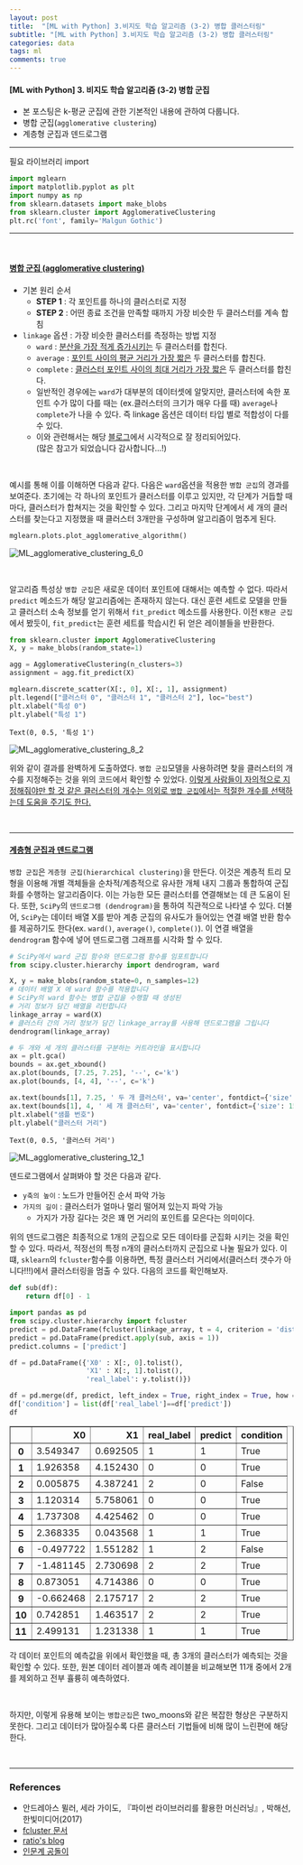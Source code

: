 ```yaml
---
layout: post
title:  "[ML with Python] 3.비지도 학습 알고리즘 (3-2) 병합 클러스터링"
subtitle: "[ML with Python] 3.비지도 학습 알고리즘 (3-2) 병합 클러스터링"
categories: data
tags: ml
comments: true
---
```

#### [ML with Python] 3. 비지도 학습 알고리즘 (3-2) 병합 군집
- 본 포스팅은 k-평균 군집에 관한 기본적인 내용에 관하여 다룹니다.
- 병합 군집(`agglomerative clustering`) 
- 계층형 군집과 덴드로그램

___

필요 라이브러리 import


```python
import mglearn
import matplotlib.pyplot as plt
import numpy as np
from sklearn.datasets import make_blobs
from sklearn.cluster import AgglomerativeClustering
plt.rc('font', family='Malgun Gothic')
```

---

<br>

#### <u>병합 군집 (agglomerative clustering)</u>

- 기본 원리 순서
    - <b>STEP 1</b> : 각 포인트를 하나의 클러스터로 지정
    - <b>STEP 2</b> : 어떤 종료 조건을 만족할 때까지 가장 비슷한 두 클러스터를 계속 합침
- `linkage` 옵션 : 가장 비슷한 클러스터를 측정하는 방법 지정
    - `ward` : <u>분산을 가장 적게 증가시키는</u> 두 클러스터를 합친다.
    - `average` : <u>포인트 사이의 평균 거리가 가장 짧은</u> 두 클러스터를 합친다.
    - `complete` : <u>클러스터 포인트 사이의 최대 거리가 가장 짧은</u> 두 클러스터를 합친다.
    - 일반적인 경우에는 `ward`가 대부분의 데이터셋에 알맞지만, 클러스터에 속한 포인트 수가 많이 다를 때는 (ex.클러스터의 크기가 매우 다를 때) `average`나 `complete`가 나을 수 있다. 즉 linkage 옵션은 데이터 타입 별로 적합성이 다를 수 있다.
    - 이와 관련해서는 해당 [블로그](https://bizzengine.tistory.com/152)에서 시각적으로 잘 정리되어있다.<br>(많은 참고가 되었습니다 감사합니다...!)<br> 

<br>

예시를 통해 이를 이해하면 다음과 같다. 다음은 `ward`옵션을 적용한 `병합 군집`의 경과를 보여준다. 초기에는 각 하나의 포인트가 클러스터를 이루고 있지만, 각 단계가 거듭할 때 마다, 클러스터가 합쳐지는 것을 확인할 수 있다. 그리고 마지막 단계에서 세 개의 클러스터를 찾는다고 지정했을 때 클러스터 3개만을 구성하며 알고리즘이 멈추게 된다.


```python
mglearn.plots.plot_agglomerative_algorithm()
```


![ML_agglomerative_clustering_6_0](https://user-images.githubusercontent.com/53929665/102802347-d5ee1600-43f9-11eb-88b2-f9f89741760d.png)


<br>

알고리즘 특성상 `병합 군집`은 새로운 데이터 포인트에 대해서는 예측할 수 없다. 따라서 `predict` 메소드가 해당 알고리즘에는 존재하지 않는다. 대신 훈련 세트로 모델을 만들고 클러스터 소속 정보를 얻기 위해서 `fit_predict` 메소드를 사용한다. 이전 `K평균 군집`에서 봤듯이, `fit_predict`는 훈련 세트를 학습시킨 뒤 얻은 레이블들을 반환한다.


```python
from sklearn.cluster import AgglomerativeClustering
X, y = make_blobs(random_state=1)

agg = AgglomerativeClustering(n_clusters=3)
assignment = agg.fit_predict(X)

mglearn.discrete_scatter(X[:, 0], X[:, 1], assignment)
plt.legend(["클러스터 0", "클러스터 1", "클러스터 2"], loc="best")
plt.xlabel("특성 0")
plt.ylabel("특성 1")
```




    Text(0, 0.5, '특성 1')



    
    


![ML_agglomerative_clustering_8_2](https://user-images.githubusercontent.com/53929665/102802351-d71f4300-43f9-11eb-8723-fe35d1870839.png)


위와 같이 결과를 완벽하게 도출하였다. `병합 군집`모델을 사용하려면 찾을 클러스터의 개수를 지정해주는 것을 위의 코드에서 확인할 수 있었다. <u>이렇게 사람들이 자의적으로 지정해줘야만 할 것 같은 클러스터의 개수는 의외로 `병합 군집`에서는 적절한 개수를 선택하는데 도움을 주기도 한다.</u>

<br>

---

#### <u>계층형 군집과 덴드로그램</u>

`병합 군집`은 `게층형 군집(hierarchical clustering)`을 만든다. 이것은 계층적 트리 모형을 이용해 개별 객체들을 순차적/계층적으로 유사한 개체 내지 그룹과 통합하여 군집화를 수행하는 알고리즘이다. 이는 가능한 모든 클러스터를 연결해보는 데 큰 도움이 된다. 또한, `SciPy`의 `덴드로그램 (dendrogram)`을 통하여 직관적으로 나타낼 수 있다. 더불어, `SciPy`는 데이터 배열 X를 받아 계층 군집의 유사도가 들어있는 연결 배열 반환 함수를 제공하기도 한다(ex. `ward()`, `average()`, `complete()`). 이 연결 배열을 `dendrogram` 함수에 넣어 덴드로그램 그래프를 시각화 할 수 있다.


```python
# SciPy에서 ward 군집 함수와 덴드로그램 함수를 임포트합니다
from scipy.cluster.hierarchy import dendrogram, ward

X, y = make_blobs(random_state=0, n_samples=12)
# 데이터 배열 X 에 ward 함수를 적용합니다
# SciPy의 ward 함수는 병합 군집을 수행할 때 생성된
# 거리 정보가 담긴 배열을 리턴합니다
linkage_array = ward(X)
# 클러스터 간의 거리 정보가 담긴 linkage_array를 사용해 덴드로그램을 그립니다
dendrogram(linkage_array)

# 두 개와 세 개의 클러스터를 구분하는 커트라인을 표시합니다
ax = plt.gca()
bounds = ax.get_xbound()
ax.plot(bounds, [7.25, 7.25], '--', c='k')
ax.plot(bounds, [4, 4], '--', c='k')

ax.text(bounds[1], 7.25, ' 두 개 클러스터', va='center', fontdict={'size': 15})
ax.text(bounds[1], 4, ' 세 개 클러스터', va='center', fontdict={'size': 15})
plt.xlabel("샘플 번호")
plt.ylabel("클러스터 거리")
```




    Text(0, 0.5, '클러스터 거리')





![ML_agglomerative_clustering_12_1](https://user-images.githubusercontent.com/53929665/102802354-d71f4300-43f9-11eb-969f-c1c4170dfcd9.png)


덴드로그램에서 살펴봐야 할 것은 다음과 같다.
- `y축의 높이` : 노드가 만들어진 순서 파악 가능
- `가지의 길이` : 클러스터가 얼마나 멀리 떨어져 있는지 파악 가능
    - 가지가 가장 길다는 것은 꽤 먼 거리의 포인트를 모은다는 의미이다.
    

위의 덴드로그램은 최종적으로 1개의 군집으로 모든 데이타를 군집화 시키는 것을 확인할 수 있다. 따라서, 적정선의 특정 n개의 클러스터까지 군집으로 나눌 필요가 있다. 이떄, `sklearn`의 `fcluster`함수를 이용하면, 특정 클러스터 거리에서(</u>클러스터 갯수가 아니다!!!</u>)에서 클러스터링을 멈출 수 있다. 다음의 코드를 확인해보자.







```python
def sub(df):
    return df[0] - 1

import pandas as pd
from scipy.cluster.hierarchy import fcluster
predict = pd.DataFrame(fcluster(linkage_array, t = 4, criterion = 'distance'))
predict = pd.DataFrame(predict.apply(sub, axis = 1))
predict.columns = ['predict']

df = pd.DataFrame({'X0' : X[:, 0].tolist(),
                   'X1' : X[:, 1].tolist(),
                   'real_label': y.tolist()})

df = pd.merge(df, predict, left_index = True, right_index = True, how = 'left')
df['condition'] = list(df['real_label']==df['predict'])
df
```




<div>
<style scoped>
    .dataframe tbody tr th:only-of-type {
        vertical-align: middle;
    }

    .dataframe tbody tr th {
        vertical-align: top;
    }

    .dataframe thead th {
        text-align: right;
    }
</style>
<table border="1" class="dataframe">
  <thead>
    <tr style="text-align: right;">
      <th></th>
      <th>X0</th>
      <th>X1</th>
      <th>real_label</th>
      <th>predict</th>
      <th>condition</th>
    </tr>
  </thead>
  <tbody>
    <tr>
      <th>0</th>
      <td>3.549347</td>
      <td>0.692505</td>
      <td>1</td>
      <td>1</td>
      <td>True</td>
    </tr>
    <tr>
      <th>1</th>
      <td>1.926358</td>
      <td>4.152430</td>
      <td>0</td>
      <td>0</td>
      <td>True</td>
    </tr>
    <tr>
      <th>2</th>
      <td>0.005875</td>
      <td>4.387241</td>
      <td>2</td>
      <td>0</td>
      <td>False</td>
    </tr>
    <tr>
      <th>3</th>
      <td>1.120314</td>
      <td>5.758061</td>
      <td>0</td>
      <td>0</td>
      <td>True</td>
    </tr>
    <tr>
      <th>4</th>
      <td>1.737308</td>
      <td>4.425462</td>
      <td>0</td>
      <td>0</td>
      <td>True</td>
    </tr>
    <tr>
      <th>5</th>
      <td>2.368335</td>
      <td>0.043568</td>
      <td>1</td>
      <td>1</td>
      <td>True</td>
    </tr>
    <tr>
      <th>6</th>
      <td>-0.497722</td>
      <td>1.551282</td>
      <td>1</td>
      <td>2</td>
      <td>False</td>
    </tr>
    <tr>
      <th>7</th>
      <td>-1.481145</td>
      <td>2.730698</td>
      <td>2</td>
      <td>2</td>
      <td>True</td>
    </tr>
    <tr>
      <th>8</th>
      <td>0.873051</td>
      <td>4.714386</td>
      <td>0</td>
      <td>0</td>
      <td>True</td>
    </tr>
    <tr>
      <th>9</th>
      <td>-0.662468</td>
      <td>2.175717</td>
      <td>2</td>
      <td>2</td>
      <td>True</td>
    </tr>
    <tr>
      <th>10</th>
      <td>0.742851</td>
      <td>1.463517</td>
      <td>2</td>
      <td>2</td>
      <td>True</td>
    </tr>
    <tr>
      <th>11</th>
      <td>2.499131</td>
      <td>1.231338</td>
      <td>1</td>
      <td>1</td>
      <td>True</td>
    </tr>
  </tbody>
</table>
</div>



각 데이터 포인트의 예측값을 위에서 확인했을 때, 총 3개의 클러스터가 예측되는 것을 확인할 수 있다. 또한, 원본 데이터 레이블과 예측 레이블을 비교해보면  11개 중에서 2개를 제외하고 전부 휼륭히 예측하였다. 

<br>

하지만, 이렇게 유용해 보이는 `병합군집`은 two_moons와 같은 복잡한 형상은 구분하지 못한다. 그리고 데이터가 많아질수록 다른 클러스터 기법들에 비해 많이 느린편에 해당한다.

<br>

---

### References

- 안드레아스 뮐러, 세라 가이도, 『파이썬 라이브러리를 활용한 머신러닝』, 박해선, 한빛미디어(2017)
- [fcluster 문서](https://docs.scipy.org/doc/scipy/reference/generated/scipy.cluster.hierarchy.fcluster.html)
- [ratio's blog](https://ratsgo.github.io/machine%20learning/2017/04/18/HC/)
- [인문계 공돌이](https://bizzengine.tistory.com/152)

